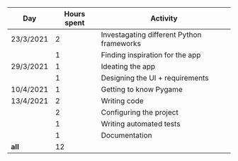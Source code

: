 | **Day**   | **Hours spent** | **Activity**                              |
|-----------|-----------------|-------------------------------------------|
| 23/3/2021 | 2               | Investagating different Python frameworks |
|           | 1               | Finding inspiration for the app           |
| 29/3/2021 | 1               | Ideating the app                          |
|           | 1               | Designing the UI + requirements           |
| 10/4/2021 | 1               | Getting to know Pygame                    |
| 13/4/2021 | 2               | Writing code                              |
|           | 2               | Configuring the project                   |
|           | 1               | Writing automated tests                   |
|           | 1               | Documentation                             |
|  **all**  | 12              |                                           |
